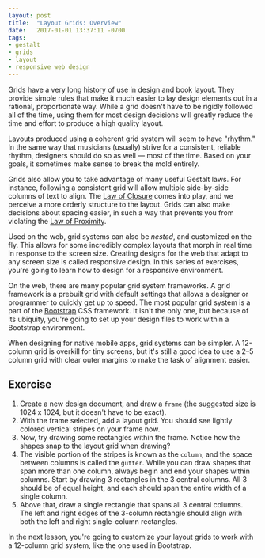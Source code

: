 ```yaml
---
layout: post
title:  "Layout Grids: Overview"
date:   2017-01-01 13:37:11 -0700
tags:
- gestalt
- grids
- layout
- responsive web design
---
```

Grids have a very long history of use in design and book layout. They provide simple rules that make it much easier to lay design elements out in a rational, proportionate way. While a grid doesn't have to be rigidly followed all of the time, using them for most design decisions will greatly reduce the time and effort to produce a high quality layout.

Layouts produced using a coherent grid system will seem to have "rhythm." In the same way that musicians (usually) strive for a consistent, reliable rhythm, designers should do so as well — most of the time. Based on your goals, it sometimes make sense to break the mold entirely.

Grids also allow you to take advantage of many useful Gestalt laws. For instance, following a consistent grid will allow multiple side-by-side columns of text to align. The [Law of Closure](LINKME) comes into play, and we perceive a more orderly structure to the layout. Grids can also make decisions about spacing easier, in such a way that prevents you from violating the [Law of Proximity](LINKME).

Used on the web, grid systems can also be _nested_, and customized on the fly. This allows for some incredibly complex layouts that morph in real time in response to the screen size. Creating designs for the web that adapt to any screen size is called responsive design. In this series of exercises, you're going to learn how to design for a responsive environment.

On the web, there are many popular grid system frameworks. A grid framework is a prebuilt grid with default settings that allows a designer or programmer to quickly get up to speed. The most popular grid system is a part of the [Bootstrap](https://getbootstrap.com/) CSS framework. It isn't the only one, but because of its ubiquity, you're going to set up your design files to work within a Bootstrap environment.

When designing for native mobile apps, grid systems can be simpler. A 12-column grid is overkill for tiny screens, but it's still a good idea to use a 2–5 column grid with clear outer margins to make the task of alignment easier.

<!--more-->
## Exercise

1. Create a new design document, and draw a `frame` (the suggested size is 1024 x 1024, but it doesn't have to be exact).
2. With the frame selected, add a layout grid. You should see lightly colored vertical stripes on your frame now.
3. Now, try drawing some rectangles within the frame. Notice how the shapes snap to the layout grid when drawing?
4. The visible portion of the stripes is known as the `column`, and the space between columns is called the `gutter`. While you can draw shapes that span more than one column, always begin and end your shapes within columns. Start by drawing 3 rectangles in the 3 central columns. All 3 should be of equal height, and each should span the entire width of a single column.
5. Above that, draw a single rectangle that spans all 3 central columns. The left and right edges of the 3-column rectangle should align with both the left and right single-column rectangles.

In the next lesson, you're going to customize your layout grids to work with a 12-column grid system, like the one used in Bootstrap.
